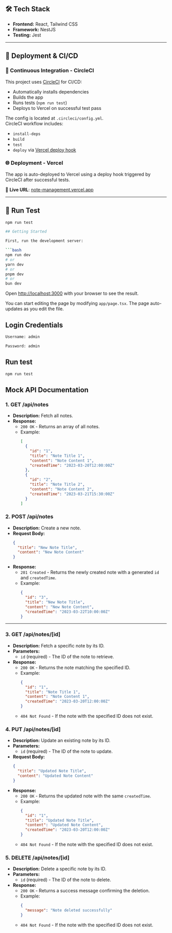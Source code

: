 ## 🛠 Tech Stack

- **Frontend:** React, Tailwind CSS  
- **Framework:** NestJS  
- **Testing:** Jest

---

## 🚀 Deployment & CI/CD

### 🔁 Continuous Integration - CircleCI

This project uses [CircleCI](https://circleci.com/) for CI/CD:

- Automatically installs dependencies
- Builds the app
- Runs tests (`npm run test`)
- Deploys to Vercel on successful test pass

The config is located at `.circleci/config.yml`.  
CircleCI workflow includes:
- `install-deps`
- `build`
- `test`
- `deploy` via [Vercel deploy hook](https://vercel.com/docs/projects/git#deploy-hooks)

### 🌐 Deployment - Vercel

The app is auto-deployed to Vercel using a deploy hook triggered by CircleCI after successful tests.

🔗 **Live URL**: [note-management.vercel.app](https://note-management-nwk0jomuv-vincents-projects-26c3f3b1.vercel.app/)

---

## 🧪 Run Test 

```bash 
npm run test

## Getting Started

First, run the development server:

```bash
npm run dev
# or
yarn dev
# or
pnpm dev
# or
bun dev
```

Open [http://localhost:3000](http://localhost:3000) with your browser to see the result.

You can start editing the page by modifying `app/page.tsx`. The page auto-updates as you edit the file.


## Login Credentials
 ````bash
 Username: admin
 
 Password: admin
 ````
 
 ## Run test 
````bash 
npm run test
````

## Mock API Documentation

### 1. **GET /api/notes**
   - **Description:** Fetch all notes.
   - **Response:**
     - `200 OK` - Returns an array of all notes.
     - Example:
       ```json
       [
         {
           "id": "1",
           "title": "Note Title 1",
           "content": "Note Content 1",
           "createdTime": "2023-03-20T12:00:00Z"
         },
         {
           "id": "2",
           "title": "Note Title 2",
           "content": "Note Content 2",
           "createdTime": "2023-03-21T15:30:00Z"
         }
       ]
       ```

### 2. **POST /api/notes**
   - **Description:** Create a new note.
   - **Request Body:**
     ```json
     {
       "title": "New Note Title",
       "content": "New Note Content"
     }
     ```
   - **Response:**
     - `201 Created` - Returns the newly created note with a generated `id` and `createdTime`.
     - Example:
       ```json
       {
         "id": "3",
         "title": "New Note Title",
         "content": "New Note Content",
         "createdTime": "2023-03-22T10:00:00Z"
       }
       ```

---

### 3. **GET /api/notes/[id]**
   - **Description:** Fetch a specific note by its ID.
   - **Parameters:**
     - `id` (required) - The ID of the note to retrieve.
   - **Response:**
     - `200 OK` - Returns the note matching the specified ID.
     - Example:
       ```json
       {
         "id": "1",
         "title": "Note Title 1",
         "content": "Note Content 1",
         "createdTime": "2023-03-20T12:00:00Z"
       }
       ```
     - `404 Not Found` - If the note with the specified ID does not exist.

### 4. **PUT /api/notes/[id]**
   - **Description:** Update an existing note by its ID.
   - **Parameters:**
     - `id` (required) - The ID of the note to update.
   - **Request Body:**
     ```json
     {
       "title": "Updated Note Title",
       "content": "Updated Note Content"
     }
     ```
   - **Response:**
     - `200 OK` - Returns the updated note with the same `createdTime`.
     - Example:
       ```json
       {
         "id": "1",
         "title": "Updated Note Title",
         "content": "Updated Note Content",
         "createdTime": "2023-03-20T12:00:00Z"
       }
       ```
     - `404 Not Found` - If the note with the specified ID does not exist.

### 5. **DELETE /api/notes/[id]**
   - **Description:** Delete a specific note by its ID.
   - **Parameters:**
     - `id` (required) - The ID of the note to delete.
   - **Response:**
     - `200 OK` - Returns a success message confirming the deletion.
     - Example:
       ```json
       {
         "message": "Note deleted successfully"
       }
       ```
     - `404 Not Found` - If the note with the specified ID does not exist.

